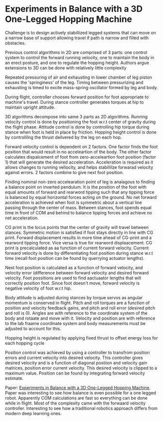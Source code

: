# Experiments in Balance with a 3D One-Legged Hopping Machine

Challenge is to design actively stabillized legged systems that can move on a narrow base of support allowing travel if path is narrow and filled with obstacles.

Previous control algorithms in 2D are comprised of 3 parts: one control system to control the forward running velocity, one to maintain the body in an erect posture, and one to regulate the hopping height. Authors argue extensions to 3D can be done with relatively little complexity

Repeated pressuring of air and exhausting in lower chamber of leg piston causes the 'springiness' of the leg. Timing between pressurizing and exhausting is timed to excite mass-spring oscillator formed by leg and body.

During flight, controller chooses forward position for foot appropriate to machine's travel. During stance controller generates torques at hip to maintain upright attitude.

3D algorithms decompose into same 3 parts as 2D algorithms. Running velocity control is done by positioning the foot w.r.t center of gravity during the flight phase. Attitude control is done by controlling hip torque during stance when foot is held in place by friction. Hopping height control is done by controllilng the thrust deilvered by the leg on each hop.

Forward velocity control is dependent on 2 factors. One factor finds the foot position that would result in no acceleartion of the body. The other factor calculates dispalcement of foot from zero-acceleartion foot position (factor 1) that will generate the desired acceleration. Acceleration is required as it allows changes to running vellocity, and helps stabillilze forwarad velocity against errors. 2 factors combine to give next foot position.

Finding nominal non-zero accelearation point of leg is analagous to finding a balance point on inverted pendulum. It is the position of the foot with equal amounts of forward and rearword tipping such that any tipping force is balanced by equal horizontal forces acting on the ground. No net forward acceleration is achieved when foot is symmetric about a vertical line passing through the center of mass. Between stances, foot spends equal time in front of COM and behind to balance tipping forces and achieve no net acceleration.

CG print is the locus points that the center of gravity will travel between stances. Symmetric motion is satisfied if foot stays directly in line with CG print. Forward displacement results in more time ahead of CG-print and a rearword tipping force. Vice versa is true for rearword displaacement. CG print is precalculated as aa function of current forward velocity. Current forward velocity is done by differentiating foot position during stance w.r.t time (recall foot position can be found by querrying actuator lengths).

Next foot position is calculated as a function of forward velocity, and velocity error (difference between forward velocity and desired forward velocity. Foot possitions are used to find aactuaator lengths that will correctly position foot. Since foot doesn't move, forward velocity is negative velocity of foot w.r.t hip. 

Body attitude is adjusted during stances by torque servos as angular momentum is conserved in flight. Pitch and roll torques are a function of position and velocity feedback gains, and pitch and roll error (desired pitch and roll is 0). Angles are with reference to the coordinate system of the body and rotaate and move with it. Velocity and position are with reference to the lab fraame coordinate system and body measurements must be adjusted to account for this.

Hopping height is regulated by applying fixed thrust to offset energy loss for each hopping cycle

Position control was achieved by using a controller to transfrom position errors and current velocity into desired velocity. This controller gives desired velocity and is a function of diagonal postiion and velocity gain matrices, position error current velocity. This desired velocity is clipped to a maximum value. Position can be found by integrating forward velocity estimate.

Paper: [Experiments in Balance with a 3D One-Legged Hopping Machine](https://journals.sagepub.com/doi/pdf/10.1177/027836498400300207). Paper was interesting to see how balance is even possible for a one legged robot. Apparently COM calculations are fast so everything can be done while in flight. Most of the complexity came with the forwaard velocity controller. Interesting to see how a traditional robotics approach differs from modern deep learning ones.
